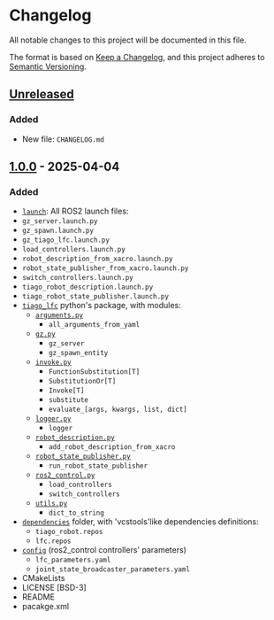 # Changelog

All notable changes to this project will be documented in this file.

The format is based on [Keep a Changelog](https://keepachangelog.com/en/1.1.0/),
and this project adheres to [Semantic Versioning](https://semver.org/spec/v2.0.0.html).

## [Unreleased]

### Added

- New file: `CHANGELOG.md`

## [1.0.0] - 2025-04-04

### Added

- [`launch`](https://github.com/ArthurVal/tiago_lfc/tree/v1.0.0/launch): All ROS2 launch files:
 - `gz_server.launch.py`
 - `gz_spawn.launch.py`
 - `gz_tiago_lfc.launch.py`
 - `load_controllers.launch.py`
 - `robot_description_from_xacro.launch.py`
 - `robot_state_publisher_from_xacro.launch.py`
 - `switch_controllers.launch.py`
 - `tiago_robot_description.launch.py`
 - `tiago_robot_state_publisher.launch.py`
- [`tiago_lfc`](https://github.com/ArthurVal/tiago_lfc/tree/v1.0.0/tiago_lfc)
  python's package, with modules:
  - [`arguments.py`](https://github.com/ArthurVal/tiago_lfc/blob/v1.0.0/tiago_lfc/launch/arguments.py)
    - `all_arguments_from_yaml`
  - [`gz.py`](https://github.com/ArthurVal/tiago_lfc/blob/v1.0.0/tiago_lfc/launch/gz.py)
    - `gz_server`
    - `gz_spawn_entity`
  - [`invoke.py`](https://github.com/ArthurVal/tiago_lfc/blob/v1.0.0/tiago_lfc/launch/invoke.py)
    - `FunctionSubstitution[T]`
    - `SubstitutionOr[T]`
    - `Invoke[T]`
    - `substitute`
    - `evaluate_[args, kwargs, list, dict]`
  - [`logger.py`](https://github.com/ArthurVal/tiago_lfc/blob/v1.0.0/tiago_lfc/launch/logger.py)
    - `logger`
  - [`robot_description.py`](https://github.com/ArthurVal/tiago_lfc/blob/v1.0.0/tiago_lfc/launch/robot_description.py)
    - `add_robot_description_from_xacro`
  - [`robot_state_publisher.py`](https://github.com/ArthurVal/tiago_lfc/blob/v1.0.0/tiago_lfc/launch/robot_state_publisher.py)
    - `run_robot_state_publisher`
  - [`ros2_control.py`](https://github.com/ArthurVal/tiago_lfc/blob/v1.0.0/tiago_lfc/launch/ros2_control.py)
    - `load_controllers`
    - `switch_controllers`
  - [`utils.py`](https://github.com/ArthurVal/tiago_lfc/blob/v1.0.0/tiago_lfc/launch/utils.py)
    - `dict_to_string`
- [`dependencies`](https://github.com/ArthurVal/tiago_lfc/tree/v1.0.0/dependencies)
  folder, with 'vcstools'like dependencies definitions:
  - `tiago_robot.repos`
  - `lfc.repos`
- [`config`](https://github.com/ArthurVal/tiago_lfc/tree/v1.0.0/config)
  (ros2_control controllers' parameters)
  - `lfc_parameters.yaml`
  - `joint_state_broadcaster_parameters.yaml`
- CMakeLists
- LICENSE [BSD-3]
- README
- pacakge.xml

[unreleased]: https://github.com/ArthurVal/tiago_lfc/compare/v1.0.0...HEAD
[1.0.0]: https://github.com/ArthurVal/tiago_lfc/releases/tag/v1.0.0
